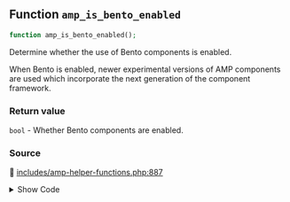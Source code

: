 ## Function `amp_is_bento_enabled`

```php
function amp_is_bento_enabled();
```

Determine whether the use of Bento components is enabled.

When Bento is enabled, newer experimental versions of AMP components are used which incorporate the next generation of the component framework.

### Return value

`bool` - Whether Bento components are enabled.

### Source

:link: [includes/amp-helper-functions.php:887](/includes/amp-helper-functions.php#L887-L900)

<details>
<summary>Show Code</summary>

```php
function amp_is_bento_enabled() {
	/**
	 * Filters whether the use of Bento components is enabled.
	 *
	 * When Bento is enabled, newer experimental versions of AMP components are used which incorporate the next generation
	 * of the component framework.
	 *
	 * @since 2.2
	 * @link https://blog.amp.dev/2021/01/28/bento/
	 *
	 * @param bool $enabled Enabled.
	 */
	return apply_filters( 'amp_bento_enabled', false );
}
```

</details>
